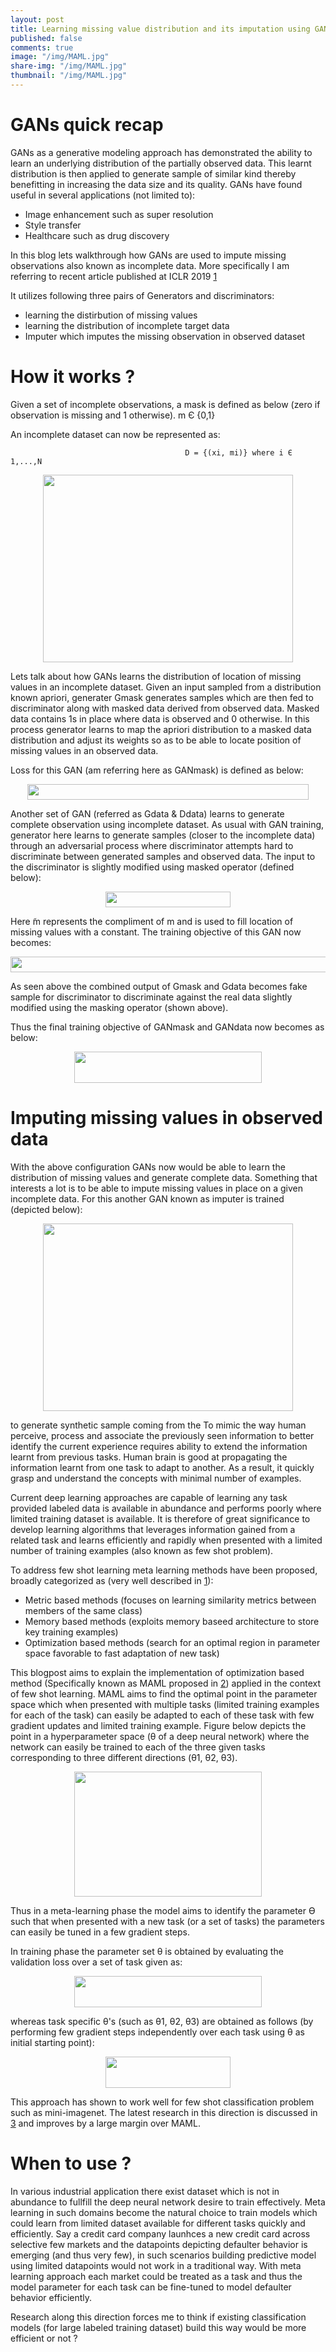 ```yaml
---
layout: post
title: Learning missing value distribution and its imputation using GANs
published: false
comments: true
image: "/img/MAML.jpg"
share-img: "/img/MAML.jpg"
thumbnail: "/img/MAML.jpg"
---
```


# GANs quick recap

GANs as a generative modeling approach has demonstrated the ability to learn an underlying distribution of the partially observed data. This learnt distribution is then applied to generate sample of similar kind thereby benefitting in increasing the data size and its quality. GANs have found useful in several applications (not limited to):
  * Image enhancement such as super resolution
  * Style transfer
  * Healthcare such as drug discovery

In this blog lets walkthrough how GANs are used to impute missing observations also known as incomplete data. More specifically I am referring to recent article published at ICLR 2019 [1](https://openreview.net/pdf?id=S1lDV3RcKm)

It utilizes following three pairs of Generators and discriminators:
   * learning the distirbution of missing values
   * learning the distribution of incomplete target data
   * Imputer which imputes the missing observation in observed dataset

# How it works ?

Given a set of incomplete observations, a mask is defined as below (zero if observation is missing and 1 otherwise).
                                                    m Є {0,1}

An incomplete dataset can now be represented as:
                    
                                           D = {(xi, mi)} where i Є 1,...,N

<p align="center"> <img src="https://ai-how.github.io/img/20190120_181543.png" width="400" height="300" /> </p>

Lets talk about how GANs learns the distribution of location of missing values in an incomplete dataset. Given an input sampled from a distribution known apriori, generater Gmask generates samples which are then fed to discriminator along with masked data derived from observed data. Masked data contains 1s in place where data is observed and 0 otherwise. In this process generator learns to map the apriori distribution to a masked data distribution and adjust its weights so as to be able to locate position of missing values in an observed data.

Loss for this GAN (am referring here as GANmask) is defined as below:

<p align="center"> <img src="https://ai-how.github.io/img/Mask_Loss.png" width="450" height="25" /> </p>

Another set of GAN (referred as Gdata & Ddata) learns to generate complete observation using incomplete dataset. As usual with GAN training, generator here learns to generate samples (closer to the incomplete data) through an adversarial process where discriminator attempts hard to discriminate between generated samples and observed data. The input to the discriminator is slightly modified using masked operator (defined below):

<p align="center"> <img src="https://ai-how.github.io/img/Disc_Inp.png" width="200" height="25" /> </p>

Here ̃m represents the compliment of m and is used to fill location of missing values with a constant. The training objective of this GAN now becomes:

<p align="center"> <img src="https://ai-how.github.io/img/GANdata_Loss.png" width="550" height="25" /> </p>

As seen above the combined output of Gmask and Gdata becomes fake sample for discriminator to discriminate against the real data slightly modified using the masking operator (shown above).

Thus the final training objective of GANmask and GANdata now becomes as below:

<p align="center"> <img src="https://ai-how.github.io/img/Combined_Objective.png" width="300" height="50" /> </p>

# Imputing missing values in observed data

With the above configuration GANs now would be able to learn the distribution of missing values and generate complete data. Something that interests a lot is to be able to impute missing values in place on a given incomplete data. For this another GAN known as imputer is trained (depicted below):

<p align="center"> <img src="https://ai-how.github.io/img/20190120_181543.png" width="400" height="300" /> </p>

to generate synthetic sample coming from the To mimic the way human perceive, process and associate the previously seen information to better identify the current experience requires ability to extend the information learnt from previous tasks. Human brain is good at propagating the information learnt from one task to adapt to another. As a result, it quickly grasp and understand the concepts with minimal number of examples.

Current deep learning approaches are capable of learning any task provided labeled data is available in abundance and performs poorly where limited training dataset is available. It is therefore of great significance to develop learning algorithms that leverages information gained from a related task and learns efficiently and rapidly when presented with a limited number of training examples (also known as few shot problem).

To address few shot learning meta learning methods have been proposed, broadly categorized as (very well described in [1](https://arxiv.org/pdf/1807.05960.pdf)):

* Metric based methods (focuses on learning similarity metrics between members of the same class)
* Memory based methods (exploits memory baseed architecture to store key training examples)
* Optimization based methods (search for an optimal region in parameter space favorable to fast adaptation of new task)

This blogpost aims to explain the implementation of optimization based method (Specifically known as MAML proposed in [2](https://arxiv.org/pdf/1703.03400.pdf)) applied in the context of few shot learning. MAML aims to find the optimal point in the parameter space which when presented with multiple tasks (limited training examples for each of the task) can easily be adapted to each of these task with few gradient updates and limited training example. Figure below depicts the point in a hyperparameter space (θ of a deep neural network) where the network can easily be trained to each of the three given tasks corresponding to three different directions (θ1, θ2, θ3).

<p align="center"> <img src="https://ai-how.github.io/img/MAML.jpg" width="300" height="200" /> </p>

Thus in a meta-learning phase the model aims to identify the parameter Ɵ such that when presented with a new task (or a set of tasks) the parameters can easily be tuned in a few gradient steps.

In training phase the parameter set θ is obtained by evaluating the validation loss over a set of task given as:

<p align="center"> <img src="https://ai-how.github.io/img/theta.jpg" width="300" height="50" /> </p>

whereas task specific θ's (such as θ1, θ2, θ3) are obtained as follows (by performing few gradient steps independently over each task using θ as initial starting point):

<p align="center"> <img src="https://ai-how.github.io/img/thetadash.jpg" width="200" height="50" /> </p>

This approach has shown to work well for few shot classification problem such as mini-imagenet. The latest research in this direction is discussed in [3](https://arxiv.org/pdf/1807.05960.pdf) and improves by a large margin over MAML.

# When to use ?

In various industrial application there exist dataset which is not in abundance to fullfill the deep neural network desire to train effectively. Meta learning in such domains become the natural choice to train models which could learn from limited dataset available for different tasks quickly and efficiently. Say a credit card company launhces a new credit card across selective few markets and the datapoints depicting defaulter behavior is emerging (and thus very few), in such scenarios building predictive model using limited datapoints would not work in a traditional way. With meta learning approach each market could be treated as a task and thus the model parameter for each task can be fine-tuned to model defaulter behavior efficiently.

Research along this direction forces me to think if existing classification models (for large labeled training dataset) build this way would be more efficient or not ?
